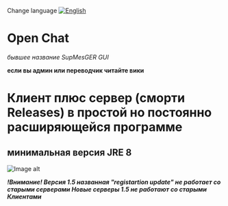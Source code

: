 Change language
[![English](https://img.shields.io/badge/lang-eng-green?style=flat)](https://github.com/BackendIsFun/Open-Chat/blob/master/README.md)
# Open Chat
_бывшее название SupMesGER GUI_

**если вы админ или переводчик читайте вики**

# Клиент плюс сервер (сморти Releases) в простой но постоянно расширяющейся программе
## минимальная версия JRE 8

![Image alt](https://github.com/Fedyk3212/Open-Chat/blob/228150aa8ff3b40c62c5f90b037d6cb7edae6936/logo.png)

  ***!Внимание!
   Версия 1.5 названная "registartion update" не работает со старыми серверами
   Новые серверы 1.5 не работают со старыми Клиентами***
